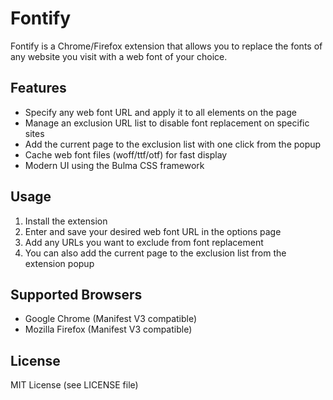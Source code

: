 # Fontify

Fontify is a Chrome/Firefox extension that allows you to replace the fonts of any website you visit with a web font of your choice.

## Features
- Specify any web font URL and apply it to all elements on the page
- Manage an exclusion URL list to disable font replacement on specific sites
- Add the current page to the exclusion list with one click from the popup
- Cache web font files (woff/ttf/otf) for fast display
- Modern UI using the Bulma CSS framework

## Usage
1. Install the extension
2. Enter and save your desired web font URL in the options page
3. Add any URLs you want to exclude from font replacement
4. You can also add the current page to the exclusion list from the extension popup

## Supported Browsers
- Google Chrome (Manifest V3 compatible)
- Mozilla Firefox (Manifest V3 compatible)

## License
MIT License (see LICENSE file)
